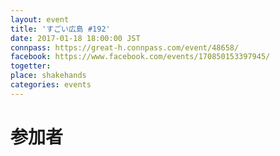 ```yaml
---
layout: event
title: 'すごい広島 #192'
date: 2017-01-18 18:00:00 JST
connpass: https://great-h.connpass.com/event/48658/
facebook: https://www.facebook.com/events/170850153397945/
togetter: 
place: shakehands
categories: events
---
```


# 参加者
